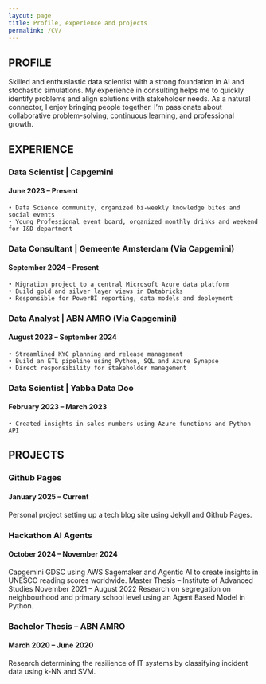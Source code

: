 ```yaml
---
layout: page
title: Profile, experience and projects
permalink: /CV/
---
```


## PROFILE
Skilled and enthusiastic data scientist with a strong foundation in AI and stochastic simulations. My experience in consulting helps me to quickly identify problems and align solutions with stakeholder needs. As a natural connector, I enjoy bringing people together. I’m passionate about collaborative problem-solving, continuous learning, and professional growth.

## EXPERIENCE
### Data Scientist | Capgemini
#### June 2023 – Present 
    • Data Science community, organized bi-weekly knowledge bites and social events
    • Young Professional event board, organized monthly drinks and weekend for I&D department

### Data Consultant | Gemeente Amsterdam (Via Capgemini)
#### September 2024 – Present
    • Migration project to a central Microsoft Azure data platform
    • Build gold and silver layer views in Databricks
    • Responsible for PowerBI reporting, data models and deployment

### Data Analyst | ABN AMRO (Via Capgemini)
#### August 2023 – September 2024
    • Streamlined KYC planning and release management
    • Build an ETL pipeline using Python, SQL and Azure Synapse
    • Direct responsibility for stakeholder management

### Data Scientist | Yabba Data Doo
#### February 2023 – March 2023
    • Created insights in sales numbers using Azure functions and Python API

## PROJECTS
### Github Pages
#### January 2025 – Current
Personal project setting up a tech blog
site using Jekyll and Github Pages.

### Hackathon AI Agents
#### October 2024 – November 2024
Capgemini GDSC using AWS Sagemaker and Agentic AI to create insights in UNESCO reading scores worldwide.
Master Thesis – Institute of Advanced Studies
November 2021 – August 2022
Research on segregation on neighbourhood and primary school level using an Agent Based Model in Python.

### Bachelor Thesis – ABN AMRO
#### March 2020 – June 2020
Research determining the resilience of IT systems by classifying incident data using  k-NN and SVM.	
